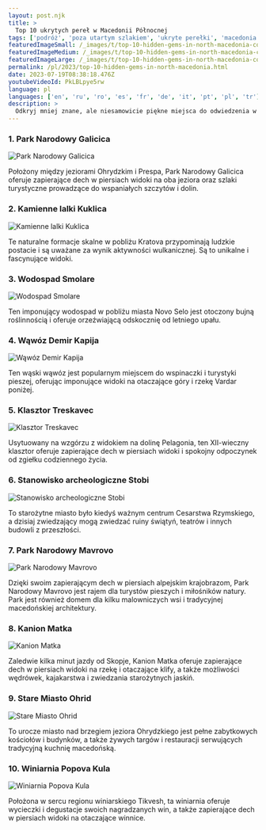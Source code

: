 ```yaml
---
layout: post.njk
title: >
  Top 10 ukrytych pereł w Macedonii Północnej
tags: ['podróż', 'poza utartym szlakiem', 'ukryte perełki', 'macedonia północna']
featuredImageSmall: /_images/t/top-10-hidden-gems-in-north-macedonia-cover-pl-small.webp
featuredImageMedium: /_images/t/top-10-hidden-gems-in-north-macedonia-cover-pl-medium.webp
featuredImageLarge: /_images/t/top-10-hidden-gems-in-north-macedonia-cover-pl-large.webp
permalink: /pl/2023/top-10-hidden-gems-in-north-macedonia.html
date: 2023-07-19T08:38:18.476Z
youtubeVideoId: PkLBLpye5rw
language: pl
languages: ['en', 'ru', 'ro', 'es', 'fr', 'de', 'it', 'pt', 'pl', 'tr']
description: >
  Odkryj mniej znane, ale niesamowicie piękne miejsca do odwiedzenia w Macedonii Północnej, które są poza utartym szlakiem.
---
```


### 1. Park Narodowy Galicica

![Park Narodowy Galicica](/_images/5/53d785cfea997ecc764ce65ff163acbd-medium.webp)

Położony między jeziorami Ohrydzkim i Prespa, Park Narodowy Galicica oferuje zapierające dech w piersiach widoki na oba jeziora oraz szlaki turystyczne prowadzące do wspaniałych szczytów i dolin.

### 2. Kamienne lalki Kuklica

![Kamienne lalki Kuklica](/_images/e/e7364ecefe0ff5b5f9de4ae7723145f6-medium.webp)

Te naturalne formacje skalne w pobliżu Kratova przypominają ludzkie postacie i są uważane za wynik aktywności wulkanicznej. Są to unikalne i fascynujące widoki.

### 3. Wodospad Smolare

![Wodospad Smolare](/_images/7/7c5e7eb9006b0be5b954627a4dfb2f41-medium.webp)

Ten imponujący wodospad w pobliżu miasta Novo Selo jest otoczony bujną roślinnością i oferuje orzeźwiającą odskocznię od letniego upału.

### 4. Wąwóz Demir Kapija

![Wąwóz Demir Kapija](/_images/6/69a19ed346dcd206ca3069f9ee5e4e51-medium.webp)

Ten wąski wąwóz jest popularnym miejscem do wspinaczki i turystyki pieszej, oferując imponujące widoki na otaczające góry i rzekę Vardar poniżej.

### 5. Klasztor Treskavec

![Klasztor Treskavec](/_images/5/5ed5cdc0337e29b85b743b35d0ff2058-medium.webp)

Usytuowany na wzgórzu z widokiem na dolinę Pelagonia, ten XII-wieczny klasztor oferuje zapierające dech w piersiach widoki i spokojny odpoczynek od zgiełku codziennego życia.

### 6. Stanowisko archeologiczne Stobi

![Stanowisko archeologiczne Stobi](/_images/3/36a8ac9f57a11e1f5464034aa87843f4-medium.webp)

To starożytne miasto było kiedyś ważnym centrum Cesarstwa Rzymskiego, a dzisiaj zwiedzający mogą zwiedzać ruiny świątyń, teatrów i innych budowli z przeszłości.

### 7. Park Narodowy Mavrovo

![Park Narodowy Mavrovo](/_images/f/fc8129463b08713f4d3ca89775d229f7-medium.webp)

Dzięki swoim zapierającym dech w piersiach alpejskim krajobrazom, Park Narodowy Mavrovo jest rajem dla turystów pieszych i miłośników natury. Park jest również domem dla kilku malowniczych wsi i tradycyjnej macedońskiej architektury.

### 8. Kanion Matka

![Kanion Matka](/_images/e/e91edcbfd3d33b20a8ed7eaba2703f10-medium.webp)

Zaledwie kilka minut jazdy od Skopje, Kanion Matka oferuje zapierające dech w piersiach widoki na rzekę i otaczające klify, a także możliwości wędrówek, kajakarstwa i zwiedzania starożytnych jaskiń.

### 9. Stare Miasto Ohrid

![Stare Miasto Ohrid](/_images/5/535697e028d5f54418a6c445fbef24cc-medium.webp)

To urocze miasto nad brzegiem jeziora Ohrydzkiego jest pełne zabytkowych kościołów i budynków, a także żywych targów i restauracji serwujących tradycyjną kuchnię macedońską.

### 10. Winiarnia Popova Kula

![Winiarnia Popova Kula](/_images/a/a5dd641b21299e5367465ceb79ce498f-medium.webp)

Położona w sercu regionu winiarskiego Tikvesh, ta winiarnia oferuje wycieczki i degustacje swoich nagradzanych win, a także zapierające dech w piersiach widoki na otaczające winnice.

